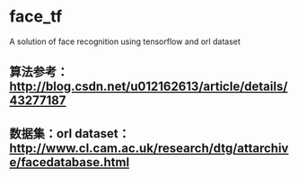 # face_tf
A solution of face recognition using tensorflow and orl dataset

## 算法参考：http://blog.csdn.net/u012162613/article/details/43277187

## 数据集：orl dataset：http://www.cl.cam.ac.uk/research/dtg/attarchive/facedatabase.html


